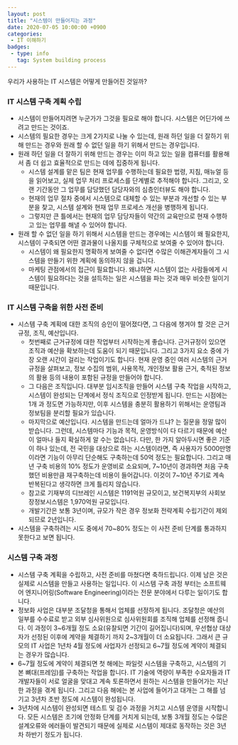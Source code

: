 ```yaml
---
layout: post
title: "시스템이 만들어지는 과정"
date: 2020-07-05 10:00:00 +0900
categories: 
 - IT 이해하기
badges:
 - type: info
   tag: System building process
---
```


우리가 사용하는 IT 시스템은 어떻게 만들어진 것일까?

<!--more-->

### **IT 시스템 구축 계획 수립**
- 시스템이 만들어지려면 누군가가 그것을 필요로 해야 합니다. 시스템은 어딘가에 쓰려고 만드는 것이죠.
- 시스템의 필요한 경우는 크게 2가지로 나눌 수 있는데, 원래 하던 일을 더 잘하기 위해 만드는 경우와 원래 할 수 없던 일을 하기 위해서 만드는 경우입니다.
- 원래 하던 일을 더 잘하기 위해 만드는 경우는 이미 하고 있는 일을 컴퓨터를 활용해서 좀 더 쉽고 효율적으로 만드는 데에 집중하게 됩니다.
  - 시스템 설계를 맡은 팀은 현재 업무를 수행하는데 필요한 법령, 지침, 매뉴얼 등을 읽어보고, 실제 업무 처리 프로세스를 단계별로 추적해야 합니다. 그리고, 오랜 기간동안 그 업무를 담당했던 담당자와의 심층인터뷰도 해야 합니다.
  - 현재의 업무 절차 중에서 시스템으로 대체할 수 있는 부분과 개선할 수 있는 부분을 찾고, 시스템 설계와 현재 업무 프로세스 개선을 병행하게 됩니다.
  - 그렇지만 큰 틀에서는 현재의 업무 담당자들이 약간의 교육만으로 현재 수행하고 있는 업무를 해낼 수 있어야 합니다.
- 원래 할 수 없던 일을 하기 위해서 시스템을 만드는 경우에는 시스템이 왜 필요한지, 시스템이 구축되면 어떤 결과물이 나올지를 구체적으로 보여줄 수 있어야 합니다.
  - 시스템이 왜 필요한지 명확하게 보여줄 수 없다면 수많은 이해관계자들이 그 시스템을 만들기 위한 계획에 동의하지 않을 겁니다.
  - 마케팅 관점에서의 접근이 필요합니다. 왜냐하면 시스템이 없는 사람들에게 시스템이 필요하다는 것을 설득하는 일은 시스템을 파는 것과 매우 비슷한 일이기 때문입니다.

### **IT 시스템 구축을 위한 사전 준비**
- 시스템 구축 계획에 대한 조직의 승인이 떨어졌다면, 그 다음에 챙겨야 할 것은 근거규정, 조직, 예산입니다.
  - 첫번째로 근거규정에 대한 작업부터 시작하는게 좋습니다. 근거규정이 있으면 조직과 예산을 확보하는데 도움이 되기 때문입니다. 그리고 3가지 요소 중에 가장 오랜 시간이 걸리는 작업이기도 합니다. 현재 운영 중인 여러 시스템의 근거규정을 살펴보고, 정보 수집의 범위, 사용목적, 개인정보 활용 근거, 축적된 정보의 활용 등의 내용이 포함된 규정을 만들어야 합니다.
  - 그 다음은 조직입니다. 대부분 임시조직을 만들어 시스템 구축 작업을 시작하고, 시스템이 완성되는 단계에서 정식 조직으로 인정받게 됩니다. 만드는 시점에는 1개 과 정도면 가능하지만, 이후 시스템을 충분히 활용하기 위해서는 운영팀과 정보팀을 분리할 필요가 있습니다.
  - 마지막으로 예산입니다. 시스템을 만드는데 얼마가 드냐? 는 질문을 정말 많이 받습니다. 그런데, 시스템마다 기능과 목적, 운영방식이 다 다르기 때문에 예산이 얼마나 들지 확실하게 알 수는 없습니다. 다만, 한 가지 알아두시면 좋은 기준이 하나 있는데, 전 국민을 대상으로 하는 시스템이라면, 즉 사용자가 5000만명이라면 기능이 아무리 단순해도 구축하는데 50억 정도는 필요합니다. 그리고 매년 구축 비용의 10% 정도가 운영비로 소요되며, 7~10년이 경과하면 처음 구축했던 비용만큼 재구축하는데 비용이 들어갑니다. 이것이 7~10년 주기로 계속 반복된다고 생각하면 크게 틀리지 않습니다. 
  - 참고로 기재부의 디브레인 시스템은 1191억원 규모이고, 보건복지부의 사회보장정보시스템은 1,970억원 규모입니다.
  - 개발기간은 보통 3년이며, 규모가 작은 경우 정보화 전략계획 수립기간이 제외되므로 2년입니다.
- 시스템을 구축하려는 시도 중에서 70~80% 정도는 이 사전 준비 단계를 통과하지 못한다고 보면 됩니다.

### **시스템 구축 과정**
- 시스템 구축 계획을 수립하고, 사전 준비를 마쳤다면 축하드립니다. 이제 남은 것은 실제로 시스템을 만들고 사용하는 일입니다. 이 시스템 구축 과정 부터는 소프트웨어 엔지니어링(Software Engineering)이라는 전문 분야에서 다루는 일이기도 합니다.
- 정보화 사업은 대부분 조달청을 통해서 업체를 선정하게 됩니다. 조달청은 예산의 일부를 수수료로 받고 외부 심사위원으로 심사위원회를 조직해 업체를 선정해 줍니다. 이 과정이 3~6개월 정도 소요(유찰되면 기간이 길어집니다)되며, 우선협상 대상자가 선정된 이후에 계약을 체결하기 까지 2~3개월이 더 소요됩니다. 그래서 큰 규모의 IT 사업은 1년차 4월 정도에 사업자가 선정되고 6~7월 정도에 계약이 체결되는 경우가 많습니다. 
- 6~7월 정도에 계약이 체결되면 첫 해에는 파일럿 시스템을 구축하고, 시스템의 기본 뼈대(프레임)를 구축하는 작업을 합니다. IT 기술에 역량이 부족한 수요자들과 IT 개발자들이 서로 얼굴을 맞대고 계속 토론하면서 원하는 시스템을 만들어가는 지난한 과정을 겪게 됩니다. 그리고 다음 해에는 본 사업에 들어가고 대개는 그 해를 넘기고 3년차 초반 정도에 시스템이 완성됩니다. 
- 3년차에 시스템이 완성되면 테스트 및 검수 과정을 거치고 시스템 운영을 시작합니다. 모든 시스템은 초기에 안정화 단계를 거치게 되는데, 보통 3개월 정도는 수많은 설계오류와 에러들이 발견되기 때문에 실제로 시스템이 제대로 동작하는 것은 3년차 하반기 정도가 됩니다.

